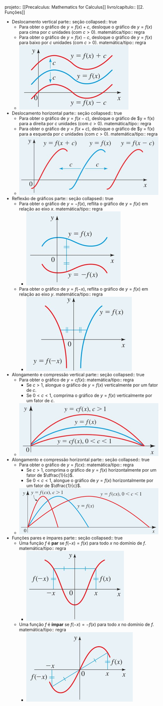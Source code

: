 projeto:: [[Precalculus: Mathematics for Calculus]]
livro/capítulo:: [[2. Funções]]

- Deslocamento vertical
  parte:: seção
  collapsed:: true
	- Para obter o gráfico de $y = f(x) + c$, desloque o gráfico de $y = f(x)$ para cima por $c$ unidades (com $c > 0$).
	  matemática/tipo:: regra
	- Para obter o gráfico de $y = f(x) - c$, desloque o gráfico de $y = f(x)$ para baixo por $c$ unidades (com $c > 0$).
	  matemática/tipo:: regra
	- ![image.png](../assets/image_1738792966234_0.png)
- Deslocamento horizontal
  parte:: seção
  collapsed:: true
	- Para obter o gráfico de $y = f(x - c)$, desloque o gráfico de $y = f(x) para a direita por $c$ unidades (com $c > 0$).
	  matemática/tipo:: regra
	- Para obter o gráfico de $y = f(x + c)$, desloque o gráfico de $y = f(x) para a esquerda por $c$ unidades (com $c > 0$).
	  matemática/tipo:: regra
	- ![image.png](../assets/image_1738792996686_0.png)
- Reflexão de gráficos
  parte:: seção
  collapsed:: true
	- Para obter o gráfico de $y = -f(x)$, reflita o gráfico de $y = f(x)$ em relação ao eixo $x$.
	  matemática/tipo:: regra
		- ![image.png](../assets/image_1738793008471_0.png)
	- Para obter o gráfico de $y = f(-x)$, reflita o gráfico de $y = f(x)$ em relação ao eixo $y$.
	  matemática/tipo:: regra
		- ![image.png](../assets/image_1738793019619_0.png)
- Alongamento e compressão vertical
  parte:: seção
  collapsed:: true
	- Para obter o gráfico de $y = cf(x)$:
	  matemática/tipo:: regra
		- Se $c > 1$, alongue o gráfico de $y = f(x)$ verticalmente por um fator de $c$.
		- Se $0 < c < 1$, comprima o gráfico de $y = f(x)$ verticalmente por um fator de $c$.
	- ![image.png](../assets/image_1738793043970_0.png)
- Alongamento e compressão horizontal
  parte:: seção
  collapsed:: true
	- Para obter o gráfico de $y = f(cx)$:
	  matemática/tipo:: regra
		- Se $c > 1$, comprima o gráfico de $y = f(x)$ horizontalmente por um fator de $\dfrac{1}{c}$.
		- Se $0 < c < 1$, alongue o gráfico de $y = f(x)$ horizontalmente por um fator de $\dfrac{1}{c}$.
	- ![image.png](../assets/image_1738793074049_0.png)
- Funções pares e ímpares
  parte:: seção
  collapsed:: true
	- Uma função $f$ é **par** se $f(-x) = f(x)$ para todo $x$ no domínio de $f$.
	  matemática/tipo:: regra
		- ![image.png](../assets/image_1738793087885_0.png)
	- Uma função $f$ é **ímpar** se $f(-x) = -f(x)$ para todo $x$ no domínio de $f$.
	  matemática/tipo:: regra
		- ![image.png](../assets/image_1738793094990_0.png)